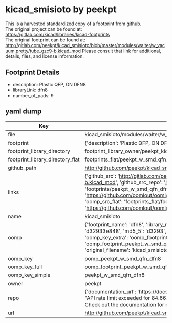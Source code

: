 # kicad_smisioto by peekpt  
This is a harvested standardized copy of a footprint from github.  
The original project can be found at:  
https://gitlab.com/kicad/libraries/kicad-footprints  
The original footprint can be found at:
http://gitlab.com/peekpt/kicad_smisioto/blob/master/modules/walter/w_vacuum.pretty/tube_gzc9-b.kicad_mod
Please consult that link for additional, details, files, and license information.  
## Footprint Details
* description: Plastic QFP, ON DFN8  
* libraryLink: dfn8  
* number_of_pads: 9  
## yaml dump  
| Key | Value |  
| --- | --- |  
| file | kicad_smisioto/modules/walter/w_smd_qfn.pretty/dfn8.kicad_mod |  
| footprint | {'description': 'Plastic QFP, ON DFN8', 'libraryLink': 'dfn8', 'number_of_pads': 9} |  
| footprint_library_directory | footprint_library_owner/peekpt_kicad_smisioto |  
| footprint_library_directory_flat | footprints_flat/peekpt_w_smd_qfn_dfn8/working |  
| github_path | http://github.com/peekpt/kicad_smisioto/blob/master/modules/walter/w_smd_qfn.pretty/dfn8.kicad_mod |  
| links | {'github_src': 'http://gitlab.com/peekpt/kicad_smisioto/blob/master/modules/walter/w_vacuum.pretty/tube_gzc9-b.kicad_mod', 'github_src_repo': 'https://gitlab.com/kicad/libraries/kicad-footprints', 'oomp_bot': 'footprints/peekpt_w_smd_qfn_dfn8/working', 'oomp_bot_github': 'https://github.com/oomlout/oomlout_oomp_footprint_bot/tree/main/footprints/peekpt_w_smd_qfn_dfn8/working', 'oomp_src_flat': 'footprints_flat/footprints_flat/peekpt_w_smd_qfn_dfn8/working', 'oomp_src_flat_github': 'https://github.com/oomlout/oomlout_oomp_footprint_src/tree/main/footprints_flat/peekpt_w_smd_qfn_dfn8/working'} |  
| name | kicad_smisioto |  
| oomp | {'footprint_name': 'dfn8', 'library_name': 'w_smd_qfn', 'md5': 'd32933e8481a1e93cb5a2b64b964b6ae', 'md5_10': 'd32933e848', 'md5_5': 'd3293', 'md5_6': 'd32933', 'oomp_key': 'oomp_peekpt_w_smd_qfn_dfn8', 'oomp_key_extra': 'oomp_footprint_peekpt_w_smd_qfn_dfn8', 'oomp_key_full': 'oomp_footprint_peekpt_w_smd_qfn_dfn8_d32933', 'oomp_key_simple': 'peekpt_w_smd_qfn_dfn8', 'original_filename': 'kicad_smisioto/modules/walter/w_smd_qfn.pretty/dfn8.kicad_mod', 'owner_name': 'peekpt'} |  
| oomp_key | oomp_peekpt_w_smd_qfn_dfn8 |  
| oomp_key_full | oomp_footprint_peekpt_w_smd_qfn_dfn8 |  
| oomp_key_simple | peekpt_w_smd_qfn_dfn8 |  
| owner | peekpt |  
| repo | {'documentation_url': 'https://docs.github.com/rest/overview/resources-in-the-rest-api#rate-limiting', 'message': "API rate limit exceeded for 84.66.173.59. (But here's the good news: Authenticated requests get a higher rate limit. Check out the documentation for more details.)"} |  
| url | http://github.com/peekpt/kicad_smisioto |  

